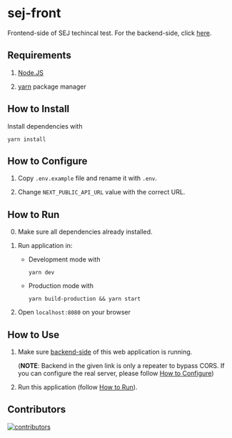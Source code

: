 # sej-front

Frontend-side of SEJ techincal test. For the backend-side, click [here](https://github.com/izharul-haq/sej-back).

## Requirements

1. [Node.JS](https://nodejs.org/en/)

2. [yarn](https://yarnpkg.com/) package manager

## How to Install

Install dependencies with

    yarn install

## How to Configure

1. Copy `.env.example` file and rename it with `.env`.

2. Change `NEXT_PUBLIC_API_URL` value with the correct URL.

## How to Run

0. Make sure all dependencies already installed.

1. Run application in:

   - Development mode with

         yarn dev

   - Production mode with

         yarn build-production && yarn start

2. Open `localhost:8080` on your browser

## How to Use

1. Make sure [backend-side](https://github.com/izharul-haq/sej-back) of this web application is running.

   (**NOTE**: Backend in the given link is only a repeater to bypass CORS. If you can configure the real server, please follow [How to Configure](#how-to-configure))

2. Run this application (follow [How to Run](#how-to-run)).

## Contributors

[![contributors](https://contrib.rocks/image?repo=izharul-haq/sej-front)](https://github.com/izharul-haq/sej-front/graphs/contributors)
